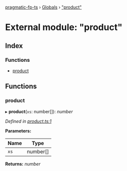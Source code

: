[pragmatic-fp-ts](../README.md) › [Globals](../globals.md) › ["product"](_product_.md)

# External module: "product"

## Index

### Functions

* [product](_product_.md#product)

## Functions

###  product

▸ **product**(`xs`: number[]): *number*

*Defined in [product.ts:1](https://github.com/hermann-p/pragmatic-fp-ts/blob/16cc592/src/product.ts#L1)*

**Parameters:**

Name | Type |
------ | ------ |
`xs` | number[] |

**Returns:** *number*
